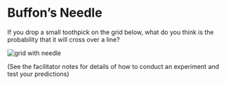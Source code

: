 # Buffon’s Needle

If you drop a small toothpick on the grid below, what do you think is the
probability that it will cross over a line?

![grid with needle](../../images/p2-a.png)

(See the facilitator notes for details of how to conduct an experiment and
test your predictions)